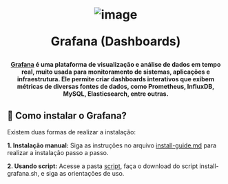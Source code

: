 <h1 align="center">

![image](https://github.com/user-attachments/assets/012db8db-ae41-4a8e-b510-89886de09a2d)

Grafana (Dashboards)

</h1>


<h4 align="center">
  
[Grafana](https://grafana.com/) é uma plataforma de visualização e análise de dados em tempo real, muito usada para monitoramento de sistemas, aplicações e infraestrutura. Ele permite criar dashboards interativos que exibem métricas de diversas fontes de dados, como Prometheus, InfluxDB, MySQL, Elasticsearch, entre outras.

</h4>

## 📌 Como instalar o Grafana?

Existem duas formas de realizar a instalação:

**1. Instalação manual:** Siga as instruções no arquivo [install-guide.md]() para realizar a instalação passo a passo.

**2. Usando script:** Acesse a pasta [script](), faça o download do script install-grafana.sh, e siga as orientações de uso.

